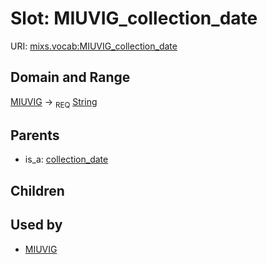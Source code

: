 
# Slot: MIUVIG_collection_date




URI: [mixs.vocab:MIUVIG_collection_date](https://w3id.org/mixs/vocab/MIUVIG_collection_date)


## Domain and Range

[MIUVIG](MIUVIG.md) ->  <sub>REQ</sub> [String](types/String.md)

## Parents

 *  is_a: [collection_date](collection_date.md)

## Children


## Used by

 * [MIUVIG](MIUVIG.md)
